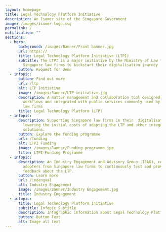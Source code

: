 ```yaml
---
layout: homepage
title: Legal Technology Platform Initiative
description: An Isomer site of the Singapore Government
image: /images/isomer-logo.svg
permalink: /
notification: ""
sections:
  - hero:
      background: /images/Banner/Front banner.jpg
      url: https://
      title: Legal Technology Platform Initiative (LTPI)
      subtitle: The LTPI is a major initiative by the Ministry of Law to support
        Singapore law firms to kickstart their digitalisation journey
      button: Request for demo
  - infopic:
      button: Find out more
      url: /ltp
      alt: LTP Initiative
      image: /images/Banner/LTP initiative.jpg
      description: A matter management and collaboration tool designed around legal
        workflows and integrated with public services commonly used by Singapore
        law firms
      title: Legal Technology Platform (LTP)
  - infopic:
      description: Supporting Singapore law firms in their  digitalisation journey by
        lowering the initial costs of adopting the LTP and other integrated
        solutions.
      button: Explore the funding programme
      url: /funding
      alt: LTPI Funding
      image: /images/Banner/Funding programme.jpg
      title: LTPI Funding Programme
  - infopic:
      description: An Industry Engagement and Advisory Group (IEAG), comprising early
        adopters from Singapore law firms to continuously test and provide
        feedback about the LTP.
      button: Learn more
      url: /indengval
      alt: Industry Engagement
      image: /images/Banner/Industry Engagement.jpg
      title: Industry Engagement
  - infopic:
      title: Legal Technology Platform Initiative
      subtitle: Infopic Subtitle
      description: Infographic information about Legal Technology Platform Initiative
      button: Button Text
      alt: Image alt text
---
```


